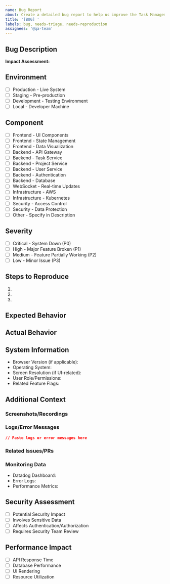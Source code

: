 ```yaml
---
name: Bug Report
about: Create a detailed bug report to help us improve the Task Management System
title: '[BUG] '
labels: bug, needs-triage, needs-reproduction
assignees: '@qa-team'
---
```


<!-- 
Before submitting a bug report:
1. Search existing issues to avoid duplicates
2. Verify the issue is reproducible
3. Collect all relevant system information
4. Include screenshots or logs if available
-->

## Bug Description
<!-- Provide a clear and detailed description of the bug and its impact (minimum 50 characters) -->

**Impact Assessment:**
<!-- Describe how this bug affects system functionality and users -->

## Environment
<!-- Select the environment where the bug was discovered -->
- [ ] Production - Live System
- [ ] Staging - Pre-production
- [ ] Development - Testing Environment
- [ ] Local - Developer Machine

## Component
<!-- Select the primary affected component -->
- [ ] Frontend - UI Components
- [ ] Frontend - State Management
- [ ] Frontend - Data Visualization
- [ ] Backend - API Gateway
- [ ] Backend - Task Service
- [ ] Backend - Project Service
- [ ] Backend - User Service
- [ ] Backend - Authentication
- [ ] Backend - Database
- [ ] WebSocket - Real-time Updates
- [ ] Infrastructure - AWS
- [ ] Infrastructure - Kubernetes
- [ ] Security - Access Control
- [ ] Security - Data Protection
- [ ] Other - Specify in Description

## Severity
<!-- Select the impact level of the bug -->
- [ ] Critical - System Down (P0)
- [ ] High - Major Feature Broken (P1)
- [ ] Medium - Feature Partially Working (P2)
- [ ] Low - Minor Issue (P3)

## Steps to Reproduce
<!-- Provide detailed steps to reproduce the bug (minimum 2 steps) -->
1. 
2. 
3. 

## Expected Behavior
<!-- Describe what should happen when following the steps above -->

## Actual Behavior
<!-- Describe what actually happens when following the steps above -->

## System Information
<!-- Provide relevant system information -->
- Browser Version (if applicable): 
- Operating System:
- Screen Resolution (if UI-related):
- User Role/Permissions:
- Related Feature Flags:

## Additional Context
<!-- Add any other relevant information -->

### Screenshots/Recordings
<!-- If applicable, add screenshots or recordings to help explain the problem -->

### Logs/Error Messages
<!-- Include relevant log snippets or error messages -->
```json
// Paste logs or error messages here
```

### Related Issues/PRs
<!-- Link any related issues or pull requests -->

### Monitoring Data
<!-- Reference relevant monitoring data if available -->
- Datadog Dashboard: <!-- [Link] -->
- Error Logs: <!-- [Link] -->
- Performance Metrics: <!-- [Link] -->

## Security Assessment
<!-- Check if this bug has security implications -->
- [ ] Potential Security Impact
- [ ] Involves Sensitive Data
- [ ] Affects Authentication/Authorization
- [ ] Requires Security Team Review

## Performance Impact
<!-- Check if this bug affects system performance -->
- [ ] API Response Time
- [ ] Database Performance
- [ ] UI Rendering
- [ ] Resource Utilization

<!--
This issue template is integrated with:
- Automated triage system
- Security scanning workflows
- Performance monitoring
- Incident management
- Team notifications
-->

<!-- 
Auto-applied labels:
- bug: Identifies this as a bug report
- needs-triage: Indicates need for initial assessment
- needs-reproduction: Marks for reproduction verification
Additional labels will be automatically applied based on severity and components
-->